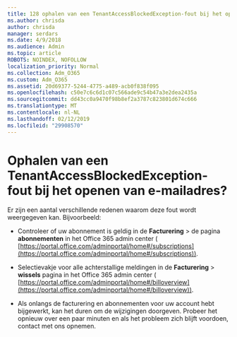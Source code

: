 ```yaml
---
title: 128 ophalen van een TenantAccessBlockedException-fout bij het openen van e-mailadres?
ms.author: chrisda
author: chrisda
manager: serdars
ms.date: 4/9/2018
ms.audience: Admin
ms.topic: article
ROBOTS: NOINDEX, NOFOLLOW
localization_priority: Normal
ms.collection: Adm_O365
ms.custom: Adm_O365
ms.assetid: 20d69377-5244-4775-a489-acb0f838f095
ms.openlocfilehash: c50e7c6c6d1c07c566ade9c54b47a3e2dea2435a
ms.sourcegitcommit: dd43cc0a9470f98b8ef2a3787c823801d674c666
ms.translationtype: MT
ms.contentlocale: nl-NL
ms.lasthandoff: 02/12/2019
ms.locfileid: "29908570"
---
```

# <a name="getting-a-tenantaccessblockedexception-error-when-accessing-email"></a>Ophalen van een TenantAccessBlockedException-fout bij het openen van e-mailadres?

Er zijn een aantal verschillende redenen waarom deze fout wordt weergegeven kan. Bijvoorbeeld:
  
- Controleer of uw abonnement is geldig in de **Facturering** \> de pagina **abonnementen** in het Office 365 admin center ( [https://portal.office.com/adminportal/home#/subscriptions](https://portal.office.com/adminportal/home#/subscriptions)).
    
- Selectievakje voor alle achterstallige meldingen in de **Facturering** \> **wissels** pagina in het Office 365 admin center ( [https://portal.office.com/adminportal/home#/billoverview](https://portal.office.com/adminportal/home#/billoverview)).
    
- Als onlangs de facturering en abonnementen voor uw account hebt bijgewerkt, kan het duren om de wijzigingen doorgeven. Probeer het opnieuw over een paar minuten en als het probleem zich blijft voordoen, contact met ons opnemen.
    

